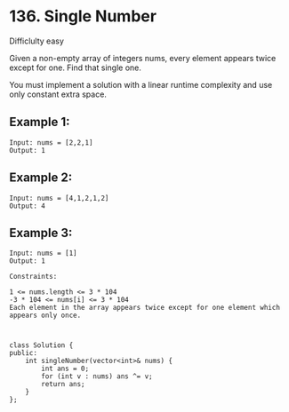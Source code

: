 # 136. Single Number
Difficlulty easy

Given a non-empty array of integers nums, every element appears twice except for one. Find that single one.

You must implement a solution with a linear runtime complexity and use only constant extra space.


## Example 1:
```
Input: nums = [2,2,1]
Output: 1
```


## Example 2:
```
Input: nums = [4,1,2,1,2]
Output: 4
```


## Example 3:
```
Input: nums = [1]
Output: 1
```


```
Constraints:

1 <= nums.length <= 3 * 104
-3 * 104 <= nums[i] <= 3 * 104
Each element in the array appears twice except for one element which appears only once.
```


#
```
class Solution {
public:
    int singleNumber(vector<int>& nums) {
        int ans = 0;
        for (int v : nums) ans ^= v;
        return ans;
    }
};
```